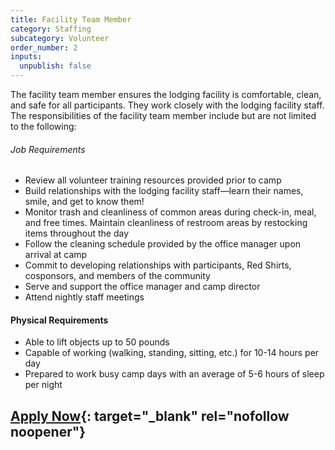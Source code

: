 ```yaml
---
title: Facility Team Member
category: Staffing
subcategory: Volunteer
order_number: 2
inputs:
  unpublish: false
---
```

The facility team member ensures the lodging facility is comfortable, clean, and safe for all participants. They work closely with the lodging facility staff. The responsibilities of the facility team member include but are not limited to the following:

###### Job Requirements

* Review all volunteer training resources provided prior to camp
* Build relationships with the lodging facility staff—learn their names, smile, and get to know them!
* Monitor trash and cleanliness of common areas during check-in, meal, and free times. Maintain cleanliness of restroom areas by restocking items throughout the day
* Follow the cleaning schedule provided by the office manager upon arrival at camp
* Commit to developing relationships with participants, Red Shirts, cosponsors, and members of the community
* Serve and support the office manager and camp director
* Attend nightly staff meetings

#### Physical Requirements

* Able to lift objects up to 50 pounds
* Capable of working (walking, standing, sitting, etc.) for 10-14 hours per day
* Prepared to work busy camp days with an average of 5-6 hours of sleep per night

## [Apply Now](https://argentasoftware.com/interfaces/gmt/portalStaff/frmSignUp.aspx "Apply Now"){: target="_blank" rel="nofollow noopener"}